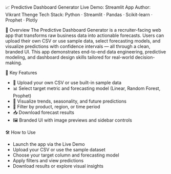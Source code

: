 📈 Predictive Dashboard Generator
Live Demo: Streamlit App
Author: Vikrant Thenge
Tech Stack: Python · Streamlit · Pandas · Scikit-learn · Prophet · Plotly

🚀 Overview
The Predictive Dashboard Generator is a recruiter-facing web app that transforms raw business data into actionable forecasts. Users can upload their own CSV or use sample data, select forecasting models, and visualize predictions with confidence intervals — all through a clean, branded UI.
This app demonstrates end-to-end data engineering, predictive modeling, and dashboard design skills tailored for real-world decision-making.

🎯 Key Features
- 📁 Upload your own CSV or use built-in sample data
- 📊 Select target metric and forecasting model (Linear, Random Forest, Prophet)
- 📅 Visualize trends, seasonality, and future predictions
- 🧠 Filter by product, region, or time period
- 📥 Download forecast results
- 🖼️ Branded UI with image previews and sidebar controls

🛠️ How to Use
- Launch the app via the Live Demo
- Upload your CSV or use the sample dataset
- Choose your target column and forecasting model
- Apply filters and view predictions
- Download results or explore visual insights
